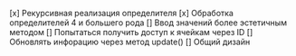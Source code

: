 [x] Рекурсивная реализация определителя
[x] Обработка определителей 4 и большего рода
[] Ввод значений более эстетичным методом
[] Попытаться получить доступ к ячейкам через ID
[] Обновлять инфорацию через метод update()
[] Общий дизайн
